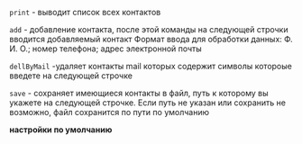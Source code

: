 
`print` - выводит список всех контактов  

`add` - добавление контакта, после этой команды на следующей строчки вводится добавляемый контакт Формат ввода для обработки данных: Ф. И. О.; номер телефона; адрес электронной почты  

`dellByMail` -удаляет контакты mail которых содержит символы котороые введете на следующей строчке  

`save` - сохраняет имеющиеся контакты в файл, путь к которому вы укажете на следующей строчке. Если путь не указан или сохранить не возможно, файл  сохранится по пути по умолчанию  

**настройки по умолчанию**